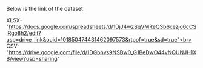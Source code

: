 Below is the link of the dataset <br>

XLSX-"https://docs.google.com/spreadsheets/d/1DjJ4wzSqVMReQSb6xezjo6cCSiRgo8h2/edit?usp=drive_link&ouid=101850474431462097573&rtpof=true&sd=true"<br>
CSV-"https://drive.google.com/file/d/1DGbhvs9NSBw0_G1BeDwO44vNQUNJH1XB/view?usp=sharing"
